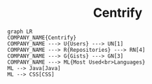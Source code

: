 <h1 align="center">Centrify</h1>

```mermaid
graph LR
COMPANY_NAME{Centrify}
COMPANY_NAME ---> U{Users} ---> UN[1]
COMPANY_NAME ---> R{Repositories} ---> RN[4]
COMPANY_NAME ---> G{Gists} ---> GN[3]
COMPANY_NAME ---> ML{Most Used<br>Languages}
ML --> Java[Java]
ML --> CSS[CSS]
```
